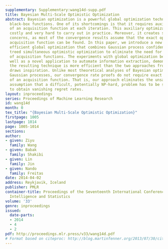 ```yaml
---
supplementary: Supplementary:wang14d-supp.pdf
title: Bayesian Multi-Scale Optimistic Optimization
abstract: Bayesian optimization is a powerful global optimization technique for expensive
  black-box functions. One of its shortcomings is that it requires auxiliary optimization
  of an acquisition function at each iteration. This auxiliary optimization can be
  costly and very hard to carry out in practice. Moreover, it creates serious theoretical
  concerns, as most of the convergence results assume that the exact optimum of the
  acquisition function can be found. In this paper, we introduce a new technique for
  efficient global optimization that combines Gaussian process confidence bounds and
  treed simultaneous optimistic optimization to eliminate the need for auxiliary optimization
  of acquisition functions. The experiments with global optimization benchmarks, as
  well as a novel application to automate information extraction, demonstrate that
  the resulting technique is more efficient than the two approaches from which it
  draws inspiration. Unlike most theoretical analyses of Bayesian optimization with
  Gaussian processes, our convergence rate proofs do not require exact optimization
  of an acquisition function. That is, our approach eliminates the unsatisfactory
  assumption that a difficult, potentially NP-hard, problem has to be solved in order
  to obtain vanishing regret rates.
layout: inproceedings
series: Proceedings of Machine Learning Research
id: wang14d
month: 0
tex_title: "{Bayesian Multi-Scale Optimistic Optimization}"
firstpage: 1005
lastpage: 1014
page: 1005-1014
sections: 
author:
- given: Ziyu
  family: Wang
- given: Babak
  family: Shakibi
- given: Lin
  family: Jin
- given: Nando
  family: Freitas
date: 2014-04-02
address: Reykjavik, Iceland
publisher: PMLR
container-title: Proceedings of the Seventeenth International Conference on Artificial
  Intelligence and Statistics
volume: '33'
genre: inproceedings
issued:
  date-parts:
  - 2014
  - 4
  - 2
pdf: http://proceedings.mlr.press/v33/wang14d.pdf
# Format based on citeproc: http://blog.martinfenner.org/2013/07/30/citeproc-yaml-for-bibliographies/
---
```

